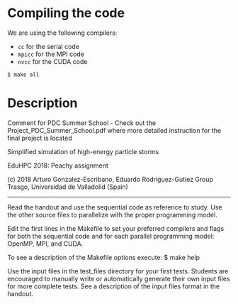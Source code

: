 # Compiling the code

We are using the following compilers:
- `cc` for the serial code
- `mpicc` for the MPI code
- `nvcc` for the CUDA code

```bash
$ make all
```

# Description

Comment for PDC Summer School - Check out the Project_PDC_Summer_School.pdf where more detailed instruction for the final project is located

Simplified simulation of high-energy particle storms

EduHPC 2018: Peachy assignment

(c) 2018 Arturo Gonzalez-Escribano, Eduardo Rodriguez-Gutiez
Group Trasgo, Universidad de Valladolid (Spain)

--------------------------------------------------------------

Read the handout and use the sequential code as reference to study.
Use the other source files to parallelize with the proper programming model.

Edit the first lines in the Makefile to set your preferred compilers and flags
for both the sequential code and for each parallel programming model: 
OpenMP, MPI, and CUDA.

To see a description of the Makefile options execute:
$ make help 

Use the input files in the test_files directory for your first tests.
Students are encouraged to manually write or automatically generate
their own input files for more complete tests. See a description of
the input files format in the handout.

